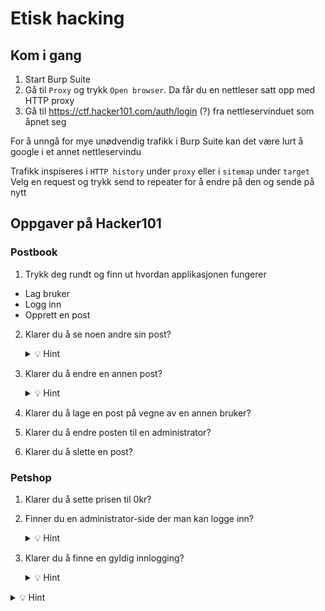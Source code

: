 # Etisk hacking

## Kom i gang
1. Start Burp Suite
2. Gå til ``` Proxy ``` og trykk ``` Open browser ```. Da får du en nettleser satt opp med HTTP proxy
3. Gå til https://ctf.hacker101.com/auth/login (?) fra nettleservinduet som åpnet seg

For å unngå for mye unødvendig trafikk i Burp Suite kan det være lurt å google i et annet nettleservindu

Trafikk inspiseres i ``` HTTP history ``` under ``` proxy ``` eller i ``` sitemap ``` under ``` target ```
Velg en request og trykk send to repeater for å endre på den og sende på nytt

## Oppgaver på Hacker101

### Postbook
1. Trykk deg rundt og finn ut hvordan applikasjonen fungerer
  - Lag bruker
  - Logg inn
  - Opprett en post
  
2. Klarer du å se noen andre sin post?
    <details>
      <summary>💡 Hint</summary>
    Klikk for å se på en av dine poster og se på requesten. Er det noe du kan endre der?
    </details>
 
3. Klarer du å endre en annen post?
    <details>
      <summary>💡 Hint</summary>
    Se på requesten for å endre en post, er det noe du kan endre der?
    </details>
4. Klarer du å lage en post på vegne av en annen bruker?
5. Klarer du å endre posten til en administrator?
6. Klarer du å slette en post?

### Petshop
1. Klarer du å sette prisen til 0kr?
2. Finner du en administrator-side der man kan logge inn?
    <details>
      <summary>💡 Hint</summary>
      
    Istedenfor å gjette manuelt hvor innloggingssiden ligger kan man automatisere prosessen ved å la Intruder iterere over en liste med payloads og sende HTTP-kall på nytt med ulik payload hver gang.
    
    Høyreklikk på GET-kallet til forsiden og velg Send to Intruder. Legg til to paragraftegn (§§) etter GET /. Dette forteller Intruder hvor den skal injisere payloaden vi definerer i neste steg.
    
    Velg deretter fanen Payloads. Her velger man hvilke payloads Intruder skal bruke. For denne oppgaven kan vi bruke en liste med typiske stier på nettsider. Lim inn innholdet i [denne fila](common-web-paths.txt) under Payload Options og velg Start attack.
    
    Finner du noen sider som returnerer en 2XX-respons? Hvis ikke kan det hende webserveren vi gjør kall mot skiller mellom store og små bokstaver. Endre payloaden til lowercase ved å velge Add under Payload Processing. Deretter Modify case, To lower case og OK. Kjør intruder på nytt.

    </details>
    
3. Klarer du å finne en gyldig innlogging?
    <details>
      <summary>💡 Hint</summary>
    Finn en ordliste og bruk Turbo intruder extension for å unngå throttling. Legg inn riktig tid til ordlisten
    </details>
  
<details>
  <summary>💡 Hint</summary>

</details>
